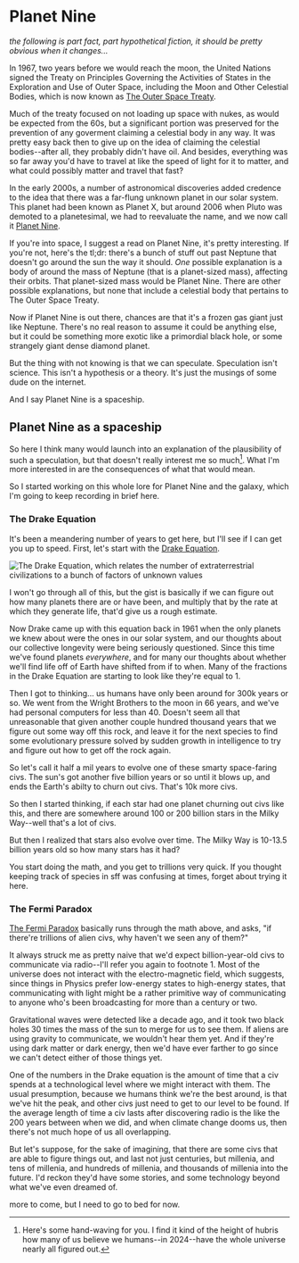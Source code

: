 # Planet Nine

_the following is part fact, part hypothetical fiction, it should be pretty obvious when it changes..._

In 1967, two years before we would reach the moon, the United Nations signed the Treaty on Principles Governing the Activities of States in the Exploration and Use of Outer Space, including the Moon and Other Celestial Bodies, which is now known as [The Outer Space Treaty][outerspace].

Much of the treaty focused on not loading up space with nukes, as would be expected from the 60s, but a significant portion was preserved for the prevention of any goverment claiming a celestial body in any way. 
It was pretty easy back then to give up on the idea of claiming the celestial bodies--after all, they probably didn't have oil.
And besides, everything was so far away you'd have to travel at like the speed of light for it to matter, and what could possibly matter and travel that fast?

In the early 2000s, a number of astronomical discoveries added credence to the idea that there was a far-flung unknown planet in our solar system.
This planet had been known as Planet X, but around 2006 when Pluto was demoted to a planetesimal, we had to reevaluate the name, and we now call it [Planet Nine][planetnine].

If you're into space, I suggest a read on Planet Nine, it's pretty interesting. 
If you're not, here's the tl;dr: there's a bunch of stuff out past Neptune that doesn't go around the sun the way it should.
_One_ possible explanation is a body of around the mass of Neptune (that is a planet-sized mass), affecting their orbits.
That planet-sized mass would be Planet Nine.
There are other possible explanations, but none that include a celestial body that pertains to The Outer Space Treaty.

Now if Planet Nine is out there, chances are that it's a frozen gas giant just like Neptune.
There's no real reason to assume it could be anything else, but it could be something more exotic like a primordial black hole, or some strangely giant dense diamond planet.

But the thing with not knowing is that we can speculate.
Speculation isn't science. 
This isn't a hypothesis or a theory.
It's just the musings of some dude on the internet.

And I say Planet Nine is a spaceship.

## Planet Nine as a spaceship

So here I think many would launch into an explanation of the plausibility of such a speculation, but that doesn't really interest me so much[^1].
What I'm more interested in are the consequences of what that would mean.

So I started working on this whole lore for Planet Nine and the galaxy, which I'm going to keep recording in brief here.

### The Drake Equation

It's been a meandering number of years to get here, but I'll see if I can get you up to speed. 
First, let's start with the [Drake Equation][drake].

![The Drake Equation, which relates the number of extraterrestrial civilizations to a bunch of factors of unknown values](https://i.insider.com/5b3a6c014447272a008b46a1?width=2400)

I won't go through all of this, but the gist is basically if we can figure out how many planets there are or have been, and multiply that by the rate at which they generate life, that'd give us a rough estimate. 

Now Drake came up with this equation back in 1961 when the only planets we knew about were the ones in our solar system, and our thoughts about our collective longevity were being seriously questioned.
Since this time we've found planets _everywhere_, and for many our thoughts about whether we'll find life off of Earth have shifted from if to when.
Many of the fractions in the Drake Equation are starting to look like they're equal to 1.

Then I got to thinking... us humans have only been around for 300k years or so. 
We went from the Wright Brothers to the moon in 66 years, and we've had personal computers for less than 40. 
Doesn't seem all that unreasonable that given another couple hundred thousand years that we figure out some way off this rock, and leave it for the next species to find some evolutionary pressure solved by sudden growth in intelligence to try and figure out how to get off the rock again.

So let's call it half a mil years to evolve one of these smarty space-faring civs. 
The sun's got another five billion years or so until it blows up, and ends the Earth's abilty to churn out civs. 
That's 10k more civs. 

So then I started thinking, if each star had one planet churning out civs like this, and there are somewhere around 100 or 200 billion stars in the Milky Way--well that's a lot of civs.

But then I realized that stars also evolve over time.
The Milky Way is 10-13.5 billion years old so how many stars has it had?

You start doing the math, and you get to trillions very quick. 
If you thought keeping track of species in sff was confusing at times, forget about trying it here.

### The Fermi Paradox

[The Fermi Paradox][fermi] basically runs through the math above, and asks, "if there're trillions of alien civs, why haven't we seen any of them?"

It always struck me as pretty naive that we'd expect billion-year-old civs to communicate via radio--I'll refer you again to footnote 1. 
Most of the universe does not interact with the electro-magnetic field, which suggests, since things in Physics prefer low-energy states to high-energy states, that communicating with light might be a rather primitive way of communicating to anyone who's been broadcasting for more than a century or two.

Gravitational waves were detected like a decade ago, and it took two black holes 30 times the mass of the sun to merge for us to see them. 
If aliens are using gravity to communicate, we wouldn't hear them yet.
And if they're using dark matter or dark energy, then we'd have ever farther to go since we can't detect either of those things yet. 

One of the numbers in the Drake equation is the amount of time that a civ spends at a technological level where we might interact with them.
The usual presumption, because we humans think we're the best around, is that we've hit the peak, and other civs just need to get to our level to be found.
If the average length of time a civ lasts after discovering radio is the like the 200 years between when we did, and when climate change dooms us, then there's not much hope of us all overlapping.

But let's suppose, for the sake of imagining, that there are some civs that are able to figure things out, and last not just centuries, but millenia, and tens of millenia, and hundreds of millenia, and thousands of millenia into the future.
I'd reckon they'd have some stories, and some technology beyond what we've even dreamed of.




more to come, but I need to go to bed for now.


[outerspace]: https://en.wikipedia.org/wiki/Outer_Space_Treaty
[planetnine]: https://en.wikipedia.org/wiki/Planet_Nine
[drake]: https://en.wikipedia.org/wiki/Drake_equation
[fermi]: https://en.wikipedia.org/wiki/Fermi_paradox

[^1]: Here's some hand-waving for you. I find it kind of the height of hubris how many of us believe we humans--in 2024--have the whole universe nearly all figured out. 
